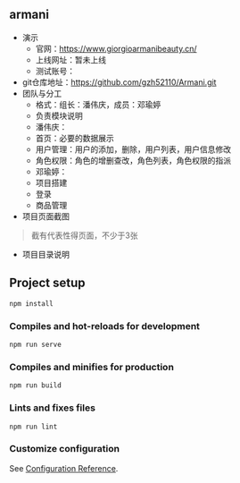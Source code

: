 ## armani
* 演示
  * 官网：https://www.giorgioarmanibeauty.cn/
  * 上线网址：暂未上线
  * 测试账号：
* git仓库地址：https://github.com/gzh52110/Armani.git
* 团队与分工
  * 格式：组长：潘伟庆，成员：邓瑜婷
  * 负责模块说明
  * 潘伟庆：
  - 首页：必要的数据展示
  - 用户管理：用户的添加，删除，用户列表，用户信息修改
  - 角色权限：角色的增删查改，角色列表，角色权限的指派
  * 邓瑜婷：
  - 项目搭建
  - 登录
  - 商品管理
* 项目页面截图

>截有代表性得页面，不少于3张

* 项目目录说明



## Project setup
```
npm install
```

### Compiles and hot-reloads for development
```
npm run serve
```

### Compiles and minifies for production
```
npm run build
```

### Lints and fixes files
```
npm run lint
```

### Customize configuration
See [Configuration Reference](https://cli.vuejs.org/config/).
